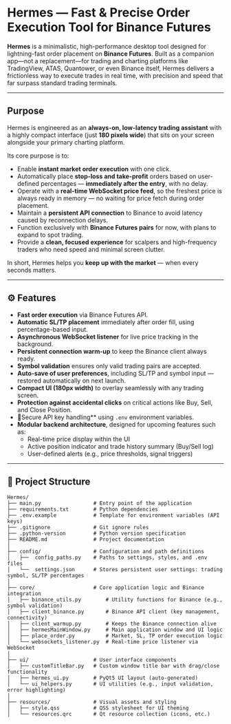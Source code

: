 # Hermes — Fast & Precise Order Execution Tool for Binance Futures

**Hermes** is a minimalistic, high-performance desktop tool designed for lightning-fast order placement on **Binance Futures**.
Built as a companion app—not a replacement—for trading and charting platforms like TradingView, ATAS, Quantower, or even Binance itself,
Hermes delivers a frictionless way to execute trades in real time, with precision and speed that far surpass standard trading terminals.

---

## Purpose

Hermes is engineered as an **always-on, low-latency trading assistant** with a highly compact interface (just **180 pixels wide**) that sits on your screen alongside your primary charting platform.

Its core purpose is to:
- Enable **instant market order execution** with one click.
- Automatically place **stop-loss and take-profit** orders based on user-defined percentages — **immediately after the entry**, with no delay.
- Operate with a **real-time WebSocket price feed**, so the freshest price is always ready in memory — no waiting for price fetch during order placement.
- Maintain a **persistent API connection** to Binance to avoid latency caused by reconnection delays.
- Function exclusively with **Binance Futures pairs** for now, with plans to expand to spot trading.
- Provide a **clean, focused experience** for scalpers and high-frequency traders who need speed and minimal screen clutter.

In short, Hermes helps you **keep up with the market** — when every seconds matters.

---

## ⚙️ Features

- **Fast order execution** via Binance Futures API.
- **Automatic SL/TP placement** immediately after order fill, using percentage-based input.
- **Asynchronous WebSocket listener** for live price tracking in the background.
- **Persistent connection warm-up** to keep the Binance client always ready.
- **Symbol validation** ensures only valid trading pairs are accepted.
- **Auto-save of user preferences**, including SL/TP and symbol input — restored automatically on next launch.
- **Compact UI (180px width)** to overlay seamlessly with any trading screen.
- **Protection against accidental clicks** on critical actions like Buy, Sell, and Close Position.
- 🔐Secure API key handling** using `.env` environment variables.
- **Modular backend architecture**, designed for upcoming features such as:
  - Real-time price display within the UI
  - Active position indicator and trade history summary (Buy/Sell log)
  - User-defined alerts (e.g., price thresholds, signal triggers)

---

## 📁 Project Structure  
```text  
Hermes/  
├── main.py                 # Entry point of the application  
├── requirements.txt        # Python dependencies  
├── .env.example            # Template for environment variables (API keys)  
├── .gitignore              # Git ignore rules  
├── .python-version         # Python version specification  
├── README.md               # Project documentation  
│  
├── config/                 # Configuration and path definitions  
│   ├──  config_paths.py    # Paths to settings, styles, and .env files  
│   └──  settings.json      # Stores persistent user settings: trading symbol, SL/TP percentages  
│  
├── core/                   # Core application logic and Binance integration  
│   ├── binance_utils.py        # Utility functions for Binance (e.g., symbol validation)  
│   ├── client_binance.py       # Binance API client (key management, connectivity)  
│   ├── client_warmup.py        # Keeps the Binance connection alive  
│   ├── hermesMainWindow.py     # Main application window and UI logic  
│   ├── place_order.py          # Market, SL, TP order execution logic  
│   └── websockets_listener.py  # Real-time price listener via WebSocket  
│  
├── ui/                     # User interface components  
│   ├── customTitleBar.py   # Custom window title bar with drag/close functionality  
│   ├── hermes_ui.py        # PyQt5 UI layout (auto-generated)  
│   └── ui_helpers.py       # UI utilities (e.g., input validation, error highlighting)  
│  
├── resources/              # Visual assets and styling  
│   ├── style.qss           # QSS stylesheet for UI theming  
│   └── resources.qrc       # Qt resource collection (icons, etc.)
```
